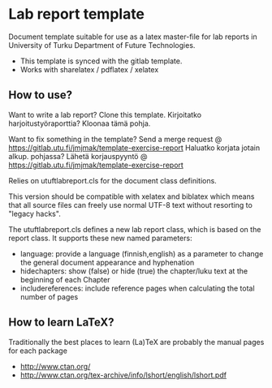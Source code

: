# Lab report template

Document template suitable for use as a latex master-file for lab
reports in University of Turku Department of Future Technologies. 

 * This template is synced with the gitlab template.
 * Works with sharelatex / pdflatex / xelatex

## How to use?

Want to write a lab report? Clone this template.
Kirjoitatko harjoitustyöraporttia? Kloonaa tämä pohja.

Want to fix something in the template? Send a
merge request @ https://gitlab.utu.fi/jmjmak/template-exercise-report
Haluatko korjata jotain alkup. pohjassa? Lähetä
korjauspyyntö @ https://gitlab.utu.fi/jmjmak/template-exercise-report

Relies on utuftlabreport.cls for the document class definitions.

This version should be compatible with xelatex and biblatex
which means that all source files can freely use normal UTF-8 text
without resorting to "legacy hacks".

The utuftlabreport.cls defines a new lab report class, which is based on
the report class. It supports these new named parameters:
 * language: provide a language (finnish,english) as a parameter to change the general document appearance and hyphenation
 * hidechapters: show (false) or hide (true) the chapter/luku text at the beginning of each Chapter
 * includereferences: include reference pages when calculating the total number of pages

## How to learn LaTeX?

Traditionally the best places to learn (La)TeX are probably the manual
pages for each package
 * http://www.ctan.org/ 
 * http://www.ctan.org/tex-archive/info/lshort/english/lshort.pdf
